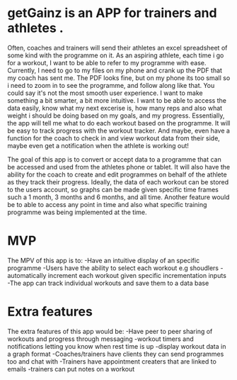 # getGainz is an APP for trainers and athletes . 

Often, coaches and trainers will send their athletes an excel spreadsheet of some kind with the programme on it. As an aspiring athlete, each time i go for a workout, I want to be able to refer to my programme with ease. Currently, I need to go to my files on my phone and crank up the PDF that my coach has sent me. The PDF looks fine, but on my phone its too small so i need to zoom in to see the programme, and follow along like that. You could say it's not the most smooth user experience. I want to make something a bit smarter, a bit more intuitive. I want to be able to access the data easily, know what my next excerise is, how many reps and also what weight i should be doing based on my goals, and my progress. Essentially, the app will tell me what to do each workout based on the programme. It will be easy to track progress with the workout tracker. And maybe, even have a function for the coach to check in and view workout data from their side, maybe even get a notification when the athlete is working out! 



 The goal of this app is to convert or accept data to a programme that can be accessed and used from the athletes phone or tablet. It will also have the ability for the coach to create and edit programmes on behalf of the athlete as they track their progress. Ideally, the data of each workout can be stored to the users account, so graphs can be made given specific time frames such a 1 month, 3 months and 6 months, and all time.  Another feature would be to able to access any point in time and also what specific training programme was being implemented at the time.  

 # MVP 

The MPV of this app is to:
  -Have an intuitive display of an specific programme
  -Users have the ability to select each workout e.g shoudlers
  -automatically increment each workout given specific incrementation inputs
  -The app can track individual workouts and save them to a data base


 # Extra features 

 The extra features of this app would be: 
 -Have peer to peer sharing of workouts and progress through messaging
 -workout timers and notifications letting you know when rest time is up
 -display workout data in a graph format 
 -Coaches/trainers have clients they can send programmes too and chat with
 -Trainers have appointment creaters that are linked to emails 
 -trainers can put notes on a workout 
 